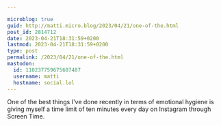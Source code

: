 ```yaml
---

microblog: true
guid: http://matti.micro.blog/2023/04/21/one-of-the.html
post_id: 2814712
date: 2023-04-21T18:31:59+0200
lastmod: 2023-04-21T18:31:59+0200
type: post
permalink: /2023/04/21/one-of-the.html
mastodon:
  id: 110237759675607487
  username: matti
  hostname: social.lol
---
```

One of the best things I've done recently in terms of emotional hygiene is giving myself a time limit of ten minutes every day on Instagram through Screen Time.
